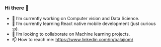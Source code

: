 ### Hi there 👋

- 🔭 I’m currently working on Computer vision and Data Science.
- 🌱 I’m currently learning React native mobile development (just curious :p).
- 👯 I’m looking to collaborate on Machine learning projects.
- 📫 How to reach me: https://www.linkedin.com/in/balajiom/
<!--
**balaji1994/balaji1994** is a ✨ _special_ ✨ repository because its `README.md` (this file) appears on your GitHub profile.

Here are some ideas to get you started:

- 🔭 I’m currently working on ... Computer vision and Data Science
- 🌱 I’m currently learning ... React native mobile development
- 👯 I’m looking to collaborate on ... Python projects
- 🤔 I’m looking for help with ... 
- 💬 Ask me about ...
- 📫 How to reach me: ... https://www.linkedin.com/in/balajiom/
- 😄 Pronouns: ...
- ⚡ Fun fact: ...
-->
